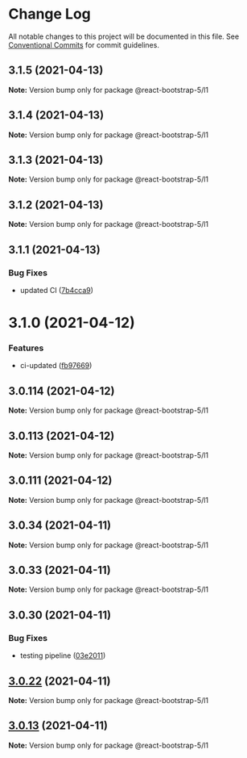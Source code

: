 # Change Log

All notable changes to this project will be documented in this file.
See [Conventional Commits](https://conventionalcommits.org) for commit guidelines.

## 3.1.5 (2021-04-13)

**Note:** Version bump only for package @react-bootstrap-5/l1

## 3.1.4 (2021-04-13)

**Note:** Version bump only for package @react-bootstrap-5/l1

## 3.1.3 (2021-04-13)

**Note:** Version bump only for package @react-bootstrap-5/l1

## 3.1.2 (2021-04-13)

**Note:** Version bump only for package @react-bootstrap-5/l1

## 3.1.1 (2021-04-13)

### Bug Fixes

- updated CI ([7b4cca9](https://github.com/appsparkler/my-storybooks/commit/7b4cca9b3ed597de042e40be4de5930b1ec01568))

# 3.1.0 (2021-04-12)

### Features

- ci-updated ([fb97669](https://github.com/appsparkler/my-storybooks/commit/fb97669dabd916d5cfb7a8b79637073ce593c185))

## 3.0.114 (2021-04-12)

**Note:** Version bump only for package @react-bootstrap-5/l1

## 3.0.113 (2021-04-12)

**Note:** Version bump only for package @react-bootstrap-5/l1

## 3.0.111 (2021-04-12)

**Note:** Version bump only for package @react-bootstrap-5/l1

## 3.0.34 (2021-04-11)

**Note:** Version bump only for package @react-bootstrap-5/l1

## 3.0.33 (2021-04-11)

**Note:** Version bump only for package @react-bootstrap-5/l1

## 3.0.30 (2021-04-11)

### Bug Fixes

- testing pipeline ([03e2011](https://github.com/appsparkler/my-storybooks/commit/03e2011ff209ade4e9d902a9ce9cb52e0786f82d))

## [3.0.22](https://github.com/appsparkler/my-storybooks/compare/v3.0.21...v3.0.22) (2021-04-11)

**Note:** Version bump only for package @react-bootstrap-5/l1

## [3.0.13](https://github.com/appsparkler/my-storybooks/compare/v3.0.12...v3.0.13) (2021-04-11)

**Note:** Version bump only for package @react-bootstrap-5/l1
